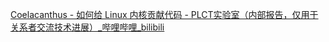 [Coelacanthus - 如何给 Linux 内核贡献代码 - PLCT实验室（内部报告，仅用于关系者交流技术进展）_哔哩哔哩_bilibili](https://www.bilibili.com/video/BV1QT411u7d5/?spm_id_from=333.999.0.0&vd_source=def395bf81634ebee1a6e15ae3527074) 